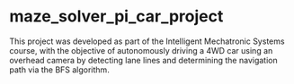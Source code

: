 # maze_solver_pi_car_project
This project was developed as part of the Intelligent Mechatronic Systems course, with the objective of autonomously driving a 4WD car using an overhead camera by detecting lane lines and determining the navigation path via the BFS algorithm.
